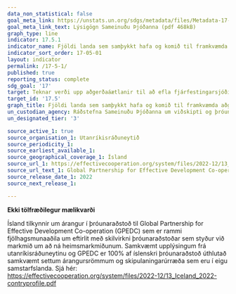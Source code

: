 ```yaml
---
data_non_statistical: false
goal_meta_link: https://unstats.un.org/sdgs/metadata/files/Metadata-17-05-01.pdf
goal_meta_link_text: Lýsigögn Sameinuðu Þjóðanna (pdf 468kB)
graph_type: line
indicator: 17.5.1
indicator_name: Fjöldi landa sem samþykkt hafa og komið til framkvæmda aðgerðaáætlunum til að efla fjárfestingar fyrir þróunarlönd, þar á meðal þau lönd sem eru skemmst á veg komin í þróun.
indicator_sort_order: 17-05-01
layout: indicator
permalink: /17-5-1/
published: true
reporting_status: complete
sdg_goal: '17'
target: Teknar verði upp aðgerðaáætlanir til að efla fjárfestingarsjóði í þeim þróunarlöndum sem eru skemmst á veg komin og þeim framfylgt.  
target_id: '17.5'
graph_title: Fjöldi landa sem samþykkt hafa og komið til framkvæmda aðgerðaáætlunum til að efla fjárfestingar fyrir þróunarlönd, þar á meðal þau lönd sem eru skemmst á veg komin í þróun.
un_custodian_agency: Ráðstefna Sameinuðu Þjóðanna um viðskipti og þróun (UNCTAD)
un_designated_tier: '3'

source_active_1: true
source_organisation_1: Utanríkisráðuneytið
source_periodicity_1: 
source_earliest_available_1: 
source_geographical_coverage_1: Ísland
source_url_1: https://effectivecooperation.org/system/files/2022-12/13_Iceland_2022-contryprofile.pdf
source_url_text_1: Global Partnership for Effective Development Co-operation (GPEDC) skýrsla frá 2022
source_release_date_1: 2022
source_next_release_1:

---
```


**Ekki tölfræðilegur mælikvarði**

Ísland tilkynnir um árangur í þróunaraðstoð til Global Partnership for Effective Development Co-operation (GPEDC) sem er rammi fjölhagsmunaaðila um eftirlit með skilvirkni þróunaraðstoðar sem styður við markmið um að ná heimsmarkmiðunum. Samkvæmt upplýsingum frá utanríkisráðuneytinu og GPEDC er 100% af íslenskri þróunaraðstoð úthlutað samkvæmt settum árangursrömmum og skipulaningarúrræða sem eru í eigu samstarfslanda. Sjá hér: https://effectivecooperation.org/system/files/2022-12/13_Iceland_2022-contryprofile.pdf

